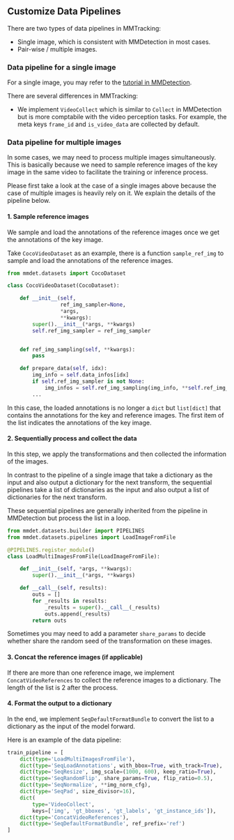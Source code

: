 ## Customize Data Pipelines

There are two types of data pipelines in MMTracking:

- Single image, which is consistent with MMDetection in most cases.
- Pair-wise / multiple images.


### Data pipeline for a single image

For a single image, you may refer to the [tutorial in MMDetection](https://mmdetection.readthedocs.io/en/latest/tutorials/data_pipeline.html).

There are several differences in MMTracking:
- We implement `VideoCollect` which is similar to `Collect` in MMDetection but is more comptabile with the video perception tasks.
For example, the meta keys `frame_id` and `is_video_data` are collected by default.

### Data pipeline for multiple images

In some cases, we may need to process multiple images simultaneously.
This is basically because we need to sample reference images of the key image in the same video to facilitate the training or inference process.

Please first take a look at the case of a single images above because the case of multiple images is heavily rely on it.
We explain the details of the pipeline below.

#### 1. Sample reference images

We sample and load the annotations of the reference images once we get the annotations of the key image.

Take `CocoVideoDataset` as an example, there is a function `sample_ref_img` to sample and load the annotations of the reference images.

```python
from mmdet.datasets import CocoDataset

class CocoVideoDataset(CocoDataset):

    def __init__(self,
                 ref_img_sampler=None,
                 *args,
                 **kwargs):
        super().__init__(*args, **kwargs)
        self.ref_img_sampler = ref_img_sampler


    def ref_img_sampling(self, **kwargs):
        pass

    def prepare_data(self, idx):
        img_info = self.data_infos[idx]
        if self.ref_img_sampler is not None:
            img_infos = self.ref_img_sampling(img_info, **self.ref_img_sampler)
        ...
```
In this case, the loaded annotations is no longer a `dict` but `list[dict]` that contains the annotations for the key and reference images.
The first item of the list indicates the annotations of the key image.

#### 2. Sequentially process and collect the data

In this step, we apply the transformations and then collected the information of the images.

In contrast to the pipeline of a single image that take a dictionary as the input and also output a dictionary for the next transform, the sequential pipelines take a list of dictionaries as the input and also output a list of dictionaries for the next transform.

These sequential pipelines are generally inherited from the pipeline in MMDetection but process the list in a loop.

```python
from mmdet.datasets.builder import PIPELINES
from mmdet.datasets.pipelines import LoadImageFromFile

@PIPELINES.register_module()
class LoadMultiImagesFromFile(LoadImageFromFile):

    def __init__(self, *args, **kwargs):
        super().__init__(*args, **kwargs)

    def __call__(self, results):
        outs = []
        for _results in results:
            _results = super().__call__(_results)
            outs.append(_results)
        return outs
```
Sometimes you may need to add a parameter `share_params` to decide whether share the random seed of the transformation on these images.


#### 3. Concat the reference images (if applicable)

If there are more than one reference image, we implement `ConcatVideoReferences` to collect the reference images to a dictionary.
The length of the list is 2 after the process.

#### 4. Format the output to a dictionary

In the end, we implement `SeqDefaultFormatBundle` to convert the list to a dictionary as the input of the model forward.


Here is an example of the data pipeline:
```python
train_pipeline = [
    dict(type='LoadMultiImagesFromFile'),
    dict(type='SeqLoadAnnotations', with_bbox=True, with_track=True),
    dict(type='SeqResize', img_scale=(1000, 600), keep_ratio=True),
    dict(type='SeqRandomFlip', share_params=True, flip_ratio=0.5),
    dict(type='SeqNormalize', **img_norm_cfg),
    dict(type='SeqPad', size_divisor=16),
    dict(
        type='VideoCollect',
        keys=['img', 'gt_bboxes', 'gt_labels', 'gt_instance_ids']),
    dict(type='ConcatVideoReferences'),
    dict(type='SeqDefaultFormatBundle', ref_prefix='ref')
]
```
